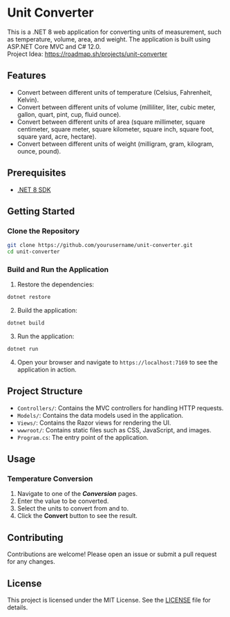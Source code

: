 # Unit Converter

This is a .NET 8 web application for converting units of measurement, such as temperature, volume, area, and weight. The application is built using ASP.NET Core MVC and C# 12.0.<br>
Project Idea: https://roadmap.sh/projects/unit-converter

## Features

- Convert between different units of temperature (Celsius, Fahrenheit, Kelvin).
- Convert between different units of volume (milliliter, liter, cubic meter, gallon, quart, pint, cup, fluid ounce).
- Convert between different units of area (square millimeter, square centimeter, square meter, square kilometer, square inch, square foot, square yard, acre, hectare).
- Convert between different units of weight (milligram, gram, kilogram, ounce, pound).

## Prerequisites

- [.NET 8 SDK](https://dotnet.microsoft.com/download/dotnet/8.0)

## Getting Started

### Clone the Repository
```bash
git clone https://github.com/yourusername/unit-converter.git
cd unit-converter
```

### Build and Run the Application

1. Restore the dependencies:
```bash
dotnet restore
```

2. Build the application:
```bash
dotnet build
```

3. Run the application:
```bash
dotnet run
```


4. Open your browser and navigate to `https://localhost:7169` to see the application in action.

## Project Structure

- `Controllers/`: Contains the MVC controllers for handling HTTP requests.
- `Models/`: Contains the data models used in the application.
- `Views/`: Contains the Razor views for rendering the UI.
- `wwwroot/`: Contains static files such as CSS, JavaScript, and images.
- `Program.cs`: The entry point of the application.

## Usage

### Temperature Conversion

1. Navigate to one of the ***Conversion*** pages.
2. Enter the value to be converted.
3. Select the units to convert from and to.
4. Click the **Convert** button to see the result.

## Contributing

Contributions are welcome! Please open an issue or submit a pull request for any changes.

## License

This project is licensed under the MIT License. See the [LICENSE](https://github.com/batuhansacofficial/UnitConverter?tab=MIT-1-ov-file) file for details.
